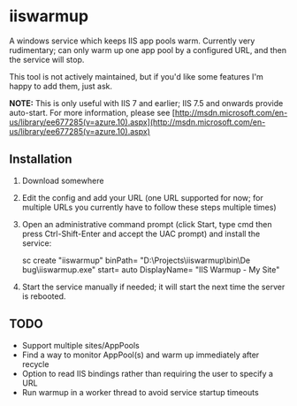 iiswarmup
=========

A windows service which keeps IIS app pools warm. Currently very rudimentary; can only warm up one app pool by a configured URL, and then the service will stop.

This tool is not actively maintained, but if you'd like some features I'm happy to add them, just ask.

**NOTE:** This is only useful with IIS 7 and earlier; IIS 7.5 and onwards provide auto-start. For more information, please see [http://msdn.microsoft.com/en-us/library/ee677285(v=azure.10).aspx](http://msdn.microsoft.com/en-us/library/ee677285(v=azure.10).aspx)
## Installation ##

1. Download somewhere
2. Edit the config and add your URL (one URL supported for now; for multiple URLs you currently have to follow these steps multiple times)
3. Open an administrative command prompt (click Start, type cmd then press Ctrl-Shift-Enter and accept the UAC prompt) and install the service:

    sc create "iiswarmup" binPath= "D:\Projects\iiswarmup\bin\De
bug\iiswarmup.exe" start= auto DisplayName= "IIS Warmup - My Site"

4. Start the service manually if needed; it will start the next time the server is rebooted.

## TODO ##

- Support multiple sites/AppPools
- Find a way to monitor AppPool(s) and warm up immediately after recycle
- Option to read IIS bindings rather than requiring the user to specify a URL
- Run warmup in a worker thread to avoid service startup timeouts